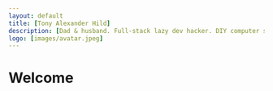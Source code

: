 ```yaml
---
layout: default
title: [Tony Alexander Hild]
description: [Dad & husband. Full-stack lazy dev hacker. DIY computer scientist. Researcher. Woodworker. Learning R. C\#.]
logo: [images/avatar.jpeg]
---
```


# Welcome
